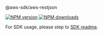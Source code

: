 @aws-sdk/aws-restjson

[![NPM version](https://img.shields.io/npm/v/@aws-sdk/aws-restjson/rc.svg)](https://www.npmjs.com/package/@aws-sdk/aws-restjson)
[![NPM downloads](https://img.shields.io/npm/dm/@aws-sdk/aws-restjson.svg)](https://www.npmjs.com/package/@aws-sdk/aws-restjson)

For SDK usage, please step to [SDK readme](https://github.com/aws/aws-sdk-js-v3).
